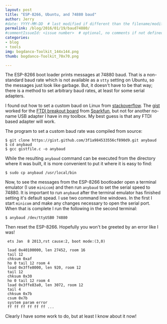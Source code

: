 ```yaml
---
layout: post
title: "ESP-8266, Ubuntu, and 74880 baud"
author: Jerry
#date: YYYY-MM-DD  # last modified if different than the filename/modification time
permalink: /blog/2016/01/19/baud74880/
#commentIssueId: <issue number>  # optional, no comments if not defined
categories:
- blog
- tools
img: bogdanco-Toolkit_144x144.png
thumb: bogdanco-Toolkit_70x70.png

---
```


The ESP-8266 boot loader prints messages at 74880 baud. That is a
non-standard baud rate which is not available as a `stty` setting on
Ubuntu, so the messages just look like garbage. But, it doesn't have to
be that way; there is a method to set arbitrary baud rates, at least for
some serial adapters.

<!--more-->

I found out how to set a custom baud on Linux from
[stackoverflow](http://stackoverflow.com/questions/12646324/how-to-set-a-custom-baud-rate-on-linux).
The [gist](https://gist.github.com/sentinelt/3f1a984533556cf890d9)
worked for the
[FTDI breakout board](https://www.sparkfun.com/products/9873) from
[Sparkfun](https://www.sparkfun.com), but not for another
no-name USB adapter I have in my toolbox. My best guess is that any FTDI
based adapter will work.

The program to set a custom baud rate was compiled from source:

    $ git clone https://gist.github.com/3f1a984533556cf890d9.git anybaud
    $ cd anybaud
    $ gcc gistfile.c -o anybaud

While the resulting `anybaud` command can be executed from the directory where
it was built, it is more convenient to put it where it is easy to
find:

    $ sudo cp anybaud /usr/local/bin


Now, to see the messages from the ESP-8266 bootloader open a terminal
emulator (I use `minicom`) and then run `anybaud` to set the serial
speed to 74880. It is important to run `anybaud` after the terminal
emulator has finished setting it's default spead. I use two command line
windows. In the first I start `minicom` and make any changes necessary
to open the serial port. When that is complete I run the following in
the second terminal:

    $ anybaud /dev/ttyUSB0 74880

Then reset the ESP-8266. Hopefully you won't be greeted by an error like
I was!

     ets Jan  8 2013,rst cause:2, boot mode:(3,0)

     load 0x40100000, len 27452, room 16 
     tail 12
     chksum 0xaf
     ho 0 tail 12 room 4
     load 0x3ffe8000, len 920, room 12 
     tail 12
     chksum 0x30
     ho 0 tail 12 room 4
     load 0x3ffe83a0, len 3072, room 12 
     tail 4
     chksum 0x7b
     csum 0x7b
     system param error
     ff ff ff ff ff ff ...

Clearly I have some work to do, but at least I know about it now!

